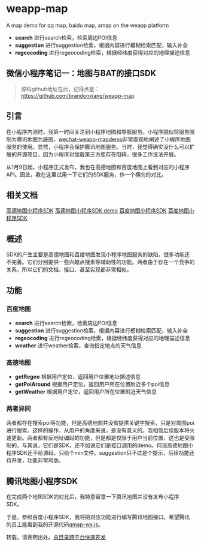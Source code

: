 # weapp-map

A map demo for qq map,  baidu map, amap on the weapp platform

- **search**	进行search检索，检索周边POI信息
- **suggestion** 进行suggestion检索，根据内容进行模糊检索匹配，输入补全
- **regeocoding** 进行regeocoding检索，根据经纬度获得对应的地理描述信息


## 微信小程序笔记一：地图与BAT的接口SDK

>源码github地址在此，记得点星：
https://github.com/brandonxiang/weapp-map

## 引言

在小程序内测时，我第一时间关注到小程序地图和导航服务。小程序貌似将服务限制为腾讯地图为底图，[wechat-weapp-mapdemo](https://github.com/giscafer/wechat-weapp-mapdemo)非常直观地阐述了小程序地图服务的使用。显然，小程序会保护腾讯地图服务。当时，我觉得确实没什么可以扩展的开源项目，因为小程序对加载第三方库存在阻碍，很多工作没法开展。

从1月9日起，小程序正式发布，我也在高德地图和百度地图上看到对应的小程序API。因此，我在这里试用一下它们的SDK服务，作一个横向的对比。

## 相关文档

[高德地图小程序SDK](http://lbs.amap.com/api/wx/summary/)
[高德地图小程序SDK demo](https://github.com/amap-demo/wx-regeo-poiaround-weather)
[百度地图小程序SDK](http://lbsyun.baidu.com/index.php?title=wxjsapi)
[百度地图小程序SDK](https://github.com/baidumapapi/wxapp-jsapi)

## 概述

SDK的产生主要是高德地图和百度地图发现小程序地图服务的缺陷，很多功能还不完善。它们分别提供一些兴趣点搜素等辅助性的功能。两者由于存在一个竞争的关系，所以它们的文档、接口、甚至实现都非常相似。

## 功能

### 百度地图
- **search**	进行search检索，检索周边POI信息
- **suggestion** 进行suggestion检索，根据内容进行模糊检索匹配，输入补全
- **regeocoding** 进行regeocoding检索，根据经纬度获得对应的地理描述信息
- **weather** 进行weather检索，查询指定地点的天气信息

### 高德地图

- **getRegeo** 根据用户定位，返回用户位置地址描述信息
- **getPoiAround** 根据用户定位，返回用户所在位置附近多个poi信息
- **getWeather** 根据用户定位，返回用户所在位置附近天气信息

### 两者异同

两者都存在搜索poi等功能，但是高德地图并没有提供关键字搜索，只是对周围poi进行搜索。这样的操作，从用户的角度来说，是没有意义的。我相信后续版本将火速更新。两者都有反地址编码的功能，但是都是仅限于用户当前位置，这也是受限制的。与其说，它们是SDK，还不如说它们是接口调用的demo。何况高德地图小程序SDK还不给源码，只给个min文件。suggestion只不过是个提示，后续功能还待开发，功能非常鸡肋。

## 腾讯地图小程序SDK

在完成两个地图SDK的对比后，我特意留意一下腾讯地图并没有发布小程序SDK。

于是，参照百度小程序SDK，我将把对应功能进行编写腾讯地图接口。希望腾讯的员工能看到我的开源代码[qmap-wx.js](https://github.com/brandonxiang/weapp-map/blob/master/libs/qmap-wx.js)。

转载，请表明出处。[总目录跨平台快速开发](http://www.jianshu.com/p/0348e33fb9d0)
